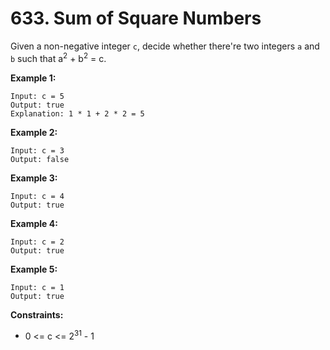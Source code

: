 # 633. Sum of Square Numbers

Given a non-negative integer `c`, decide whether there're two integers `a` and `b` such that a<sup>2</sup> + b<sup>2</sup> = c.

 

**Example 1:**

```
Input: c = 5
Output: true
Explanation: 1 * 1 + 2 * 2 = 5
```

**Example 2:**

```
Input: c = 3
Output: false
```

**Example 3:**

```
Input: c = 4
Output: true
```

**Example 4:**

```
Input: c = 2
Output: true
```

**Example 5:**

```
Input: c = 1
Output: true
```

 

**Constraints:**

- 0 <= c <= 2<sup>31</sup> - 1